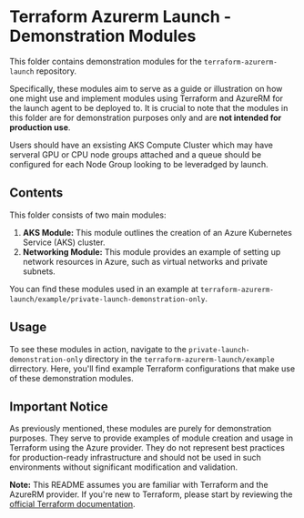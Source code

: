 # Terraform Azurerm Launch - Demonstration Modules

This folder contains demonstration modules for the `terraform-azurerm-launch` repository.

Specifically, these modules aim to serve as a guide or illustration on how one might use and implement modules using Terraform and AzureRM for the launch agent to be deployed to. It is crucial to note that the modules in this folder are for demonstration purposes only and are **not intended for production use**. 

Users should have an exsisting AKS Compute Cluster which may have serveral GPU or CPU node groups attached and a queue should be configured for each Node Group looking to be leveradged by launch.

## Contents

This folder consists of two main modules:

1. **AKS Module:** This module outlines the creation of an Azure Kubernetes Service (AKS) cluster.
2. **Networking Module:** This module provides an example of setting up network resources in Azure, such as virtual networks and private subnets.

You can find these modules used in an example at `terraform-azurerm-launch/example/private-launch-demonstration-only`.

## Usage

To see these modules in action, navigate to the `private-launch-demonstration-only` directory in the `terraform-azurerm-launch/example` dirrectory. Here, you'll find example Terraform configurations that make use of these demonstration modules.

## Important Notice

As previously mentioned, these modules are purely for demonstration purposes. They serve to provide examples of module creation and usage in Terraform using the Azure provider. They do not represent best practices for production-ready infrastructure and should not be used in such environments without significant modification and validation.

**Note:** This README assumes you are familiar with Terraform and the AzureRM provider. If you're new to Terraform, please start by reviewing the [official Terraform documentation](https://www.terraform.io/docs/index.html).
